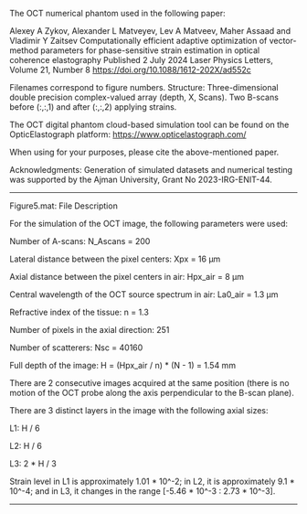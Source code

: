 The OCT numerical phantom used in the following paper:

Alexey A Zykov, Alexander L Matveyev, Lev A Matveev, Maher Assaad and Vladimir Y Zaitsev
Computationally efficient adaptive optimization of vector-method parameters for phase-sensitive strain estimation in optical coherence elastography
Published 2 July 2024 
Laser Physics Letters, Volume 21, Number 8
https://doi.org/10.1088/1612-202X/ad552c

Filenames correspond to figure numbers.
Structure: Three-dimensional double precision complex-valued array (depth, X, Scans). 
Two B-scans before (:,:,1) and after (:,:,2) applying strains.

The OCT digital phantom cloud-based simulation tool can be found on the OpticElastograph platform: https://www.opticelastograph.com/

When using for your purposes, please cite the above-mentioned paper.

Acknowledgments:
Generation of simulated datasets and numerical testing was supported by the Ajman University, Grant No 2023-IRG-ENIT-44.

----------------------
Figure5.mat: File Description

For the simulation of the OCT image, the following parameters were used:

Number of A-scans: N_Ascans = 200

Lateral distance between the pixel centers: Xpx = 16 µm

Axial distance between the pixel centers in air: Hpx_air = 8 µm

Central wavelength of the OCT source spectrum in air: La0_air = 1.3 µm

Refractive index of the tissue: n = 1.3

Number of pixels in the axial direction: 251

Number of scatterers: Nsc = 40160

Full depth of the image: H = (Hpx_air / n) * (N - 1) = 1.54 mm

There are 2 consecutive images acquired at the same position (there is no motion of the OCT probe along the axis perpendicular to the B-scan plane).

There are 3 distinct layers in the image with the following axial sizes:

L1: H / 6

L2: H / 6

L3: 2 * H / 3

Strain level in L1 is approximately 1.01 * 10^-2; in L2, it is approximately 9.1 * 10^-4; and in L3, it changes in the range [-5.46 * 10^-3 : 2.73 * 10^-3].

----------------------

